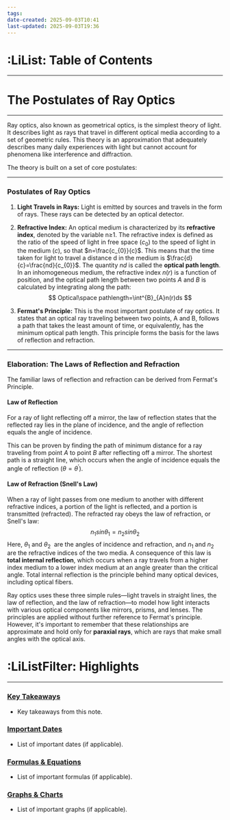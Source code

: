 ```yaml
---
tags:
date-created: 2025-09-03T10:41
last-updated: 2025-09-03T19:36
---
```

# :LiList: Table of Contents
---



# The Postulates of Ray Optics
---
Ray optics, also known as geometrical optics, is the simplest theory of light. It describes light as rays that travel in different optical media according to a set of geometric rules. This theory is an approximation that adequately describes many daily experiences with light but cannot account for phenomena like interference and diffraction.

The theory is built on a set of core postulates:

---
### Postulates of Ray Optics

1. **Light Travels in Rays:** Light is emitted by sources and travels in the form of rays. These rays can be detected by an optical detector.
    
2. **Refractive Index:** An optical medium is characterized by its **refractive index**, denoted by the variable n≥1. The refractive index is defined as the ratio of the speed of light in free space ($c_0​$) to the speed of light in the medium ($c$), so that $n=\frac{c_{0}}{c}$. This means that the time taken for light to travel a distance d in the medium is $\frac{d}{c}=\frac{nd}{c_{0}}$. The quantity $nd$ is called the **optical path length**. In an inhomogeneous medium, the refractive index $n(r)$ is a function of position, and the optical path length between two points $A$ and $B$ is calculated by integrating along the path:
    $$
    Optical\space pathlength=\int^{B}_{A}n(r)ds
    $$

3. **Fermat's Principle:** This is the most important postulate of ray optics. It states that an optical ray traveling between two points, A and B, follows a path that takes the least amount of time, or equivalently, has the minimum optical path length. This principle forms the basis for the laws of reflection and refraction.

---
### Elaboration: The Laws of Reflection and Refraction

The familiar laws of reflection and refraction can be derived from Fermat's Principle.

#### Law of Reflection

For a ray of light reflecting off a mirror, the law of reflection states that the reflected ray lies in the plane of incidence, and the angle of reflection equals the angle of incidence. 

This can be proven by finding the path of minimum distance for a ray traveling from point $A$ to point $B$ after reflecting off a mirror. The shortest path is a straight line, which occurs when the angle of incidence equals the angle of reflection ($\theta = \theta^′$).

#### Law of Refraction (Snell's Law)

When a ray of light passes from one medium to another with different refractive indices, a portion of the light is reflected, and a portion is transmitted (refracted). The refracted ray obeys the law of refraction, or Snell's law:
$$
n_{1}​sin\theta_{1}​=n_{2}sin\theta_{2}​
$$
Here, $\theta_{1}$ and $\theta_{2}$ ​ are the angles of incidence and refraction, and $n_{1}$ and $n_{2}$ ​ are the refractive indices of the two media. A consequence of this law is **total internal reflection**, which occurs when a ray travels from a higher index medium to a lower index medium at an angle greater than the critical angle. Total internal reflection is the principle behind many optical devices, including optical fibers.

Ray optics uses these three simple rules—light travels in straight lines, the law of reflection, and the law of refraction—to model how light interacts with various optical components like mirrors, prisms, and lenses. The principles are applied without further reference to Fermat's principle. However, it's important to remember that these relationships are approximate and hold only for **paraxial rays**, which are rays that make small angles with the optical axis.

# :LiListFilter: Highlights
---
### <u>Key Takeaways</u>
- Key takeaways from this note.

### <u>Important Dates</u>
- List of important dates (if applicable).

### <u>Formulas & Equations</u>
- List of important formulas (if applicable).

### <u>Graphs & Charts</u>
- List of important graphs (if applicable).